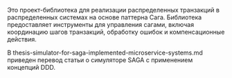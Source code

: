 Это проект-библиотека для реализации распределенных транзакций в распределенных системах на основе паттерна Сага. Библиотека предоставляет инструменты для управления сагами, включая координацию шагов транзакций, обработку ошибок и компенсационные действия.

В thesis-simulator-for-saga-implemented-microservice-systems.md приведен перевод статьи о симуляторе SAGA с применением концепций DDD.